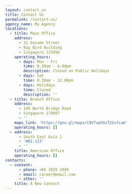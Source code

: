 ```yaml
---
layout: contact_us
title: Contact Us
permalink: /contact-us/
agency_name: My Agency
locations:
  - title: Main Office
    address:
      - 31 Sesame Street
      - Big Bird Building
      - Singapore 123456
    operating_hours:
      - days: Mon - Fri
        time: 8.30am - 6.00pm
        description: Closed on Public Holidays
      - days: Sat
        time: 8.30am - 12.00pm
      - days: Holidays
        time: Closed
        description: ''
  - title: Branch Office
    address:
      - 109 North Bridge Road
      - Singapore 179097
      - ''
    maps_link: 'https://goo.gl/maps/C8VfxphGxT2GsfcaA'
    operating_hours: []
  - address:
      - South East Asia 1
      - '#01-123'
      - ''
    title: American Office
    operating_hours: []
contacts:
  - content:
      - phone: +65 3829 3489
      - email: career@email.com
      - other: ''
    title: A New Contact
---
```

